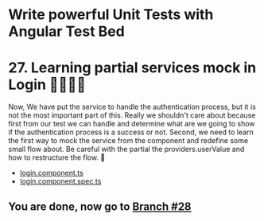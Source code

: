 # Write powerful Unit Tests with Angular Test Bed

# 27. Learning partial services mock in Login 🕵🏻🕵🏻

Now, We have put the service to handle the authentication process, but it is not the most important part of this. Really we shouldn't care about because first from our test we can handle and determine what are we going to show if the authentication process is a success or not. Second, we need to learn the first way to mock the service from the component and redefine some small flow about. Be careful with the partial the providers.userValue and how to restructure the flow. 💉

- [login.component.ts](https://github.com/seagomezar/ng-col-angular-ut/blob/step27/src/app/login/login.component.ts) 
- [login.component.spec.ts](https://github.com/seagomezar/ng-col-angular-ut/blob/step27/src/app/login/login.component.spec.ts)

## You are done, now go to [Branch #28](https://github.com/seagomezar/ng-col-angular-ut/tree/step28)